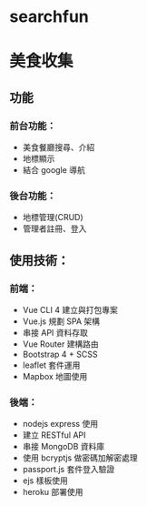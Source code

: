 # searchfun
# 美食收集
## 功能
### 前台功能：
* 美食餐廳搜尋、介紹
* 地標顯示
* 結合 google 導航
### 後台功能：
* 地標管理(CRUD)
* 管理者註冊、登入
## 使用技術：
### 前端：
* Vue CLI 4 建立與打包專案
* Vue.js 規劃 SPA 架構
* 串接 API 資料存取
* Vue Router 建構路由
* Bootstrap 4 + SCSS
* leaflet 套件運用
* Mapbox 地圖使用
### 後端：
* nodejs express 使用
* 建立 RESTful API
* 串接 MongoDB 資料庫
* 使用 bcryptjs 做密碼加解密處理
* passport.js 套件登入驗證
* ejs 樣板使用
* heroku 部署使用
